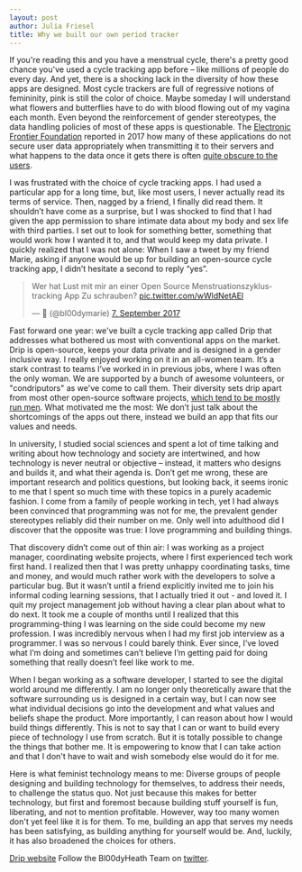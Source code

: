 ```yaml
---
layout: post
author: Julia Friesel
title: Why we built our own period tracker
---
```


If you're reading this and you have a menstrual cycle, there's a pretty good chance you've used a cycle tracking app before – like millions of people do every day. And yet, there is a shocking lack in the diversity of how these apps are designed. Most cycle trackers are full of regressive notions of femininity, pink is still the color of choice. Maybe someday I will understand what flowers and butterflies have to do with blood flowing out of my vagina each month. Even beyond the reinforcement of gender stereotypes, the data handling policies of most of these apps is questionable. The <a href="https://www.eff.org/wp/pregnancy-panopticon">Electronic Frontier Foundation</a> reported in 2017 how many of these applications do not secure user data appropriately when transmitting it to their servers and what happens to the data once it gets there is often <a href="https://chupadados.codingrights.org/en/menstruapps-como-transformar-sua-menstruacao-em-dinheiro-para-os-outros/">quite obscure to the users</a>.

I was frustrated with the choice of cycle tracking apps. I had used a particular app for a long time, but, like most users, I never actually read its terms of service. Then, nagged by a friend, I finally did read them.  It shouldn’t have come as a surprise, but I was shocked to find that I had given the app permission to share intimate data about my body and sex life with third parties. I set out to look for something better, something that would work how I wanted it to, and that would keep my data private. I quickly realized that I was not alone: When I saw a tweet by my friend Marie, asking if anyone would be up for building an open-source cycle tracking app, I didn’t hesitate a second to reply “yes”.

<blockquote class="twitter-tweet" data-lang="de"><p lang="de" dir="ltr">Wer hat Lust mit mir an einer Open Source Menstruationszyklustracking App Zu schrauben? <a href="https://t.co/wWldNetAEl">pic.twitter.com/wWldNetAEl</a></p>&mdash; 🔴 (@bl00dymarie) <a href="https://twitter.com/bl00dymarie/status/905757976518066180?ref_src=twsrc%5Etfw">7. September 2017</a></blockquote>
<script async src="https://platform.twitter.com/widgets.js" charset="utf-8"></script>

Fast forward one year: we've built a cycle tracking app called Drip that addresses what bothered us most with conventional apps on the market. Drip is open-source, keeps your data private and is designed in a gender inclusive way. I really enjoyed working on it in an all-women team. It’s a stark contrast to teams I’ve worked in in previous jobs, where I was often the only woman. We are supported by a bunch of awesome volunteers, or "condriputors" as we've come to call them. Their diversity sets drip apart from most other open-source software projects, <a href="https://www.wired.com/2017/06/diversity-open-source-even-worse-tech-overall/">which tend to be mostly run men</a>. What motivated me the most: We don’t just talk about the shortcomings of the apps out there, instead we build an app that fits our values and needs.

In university, I studied social sciences and spent a lot of time talking and writing about how technology and society are intertwined, and how technology is never neutral or objective – instead, it matters who designs and builds it, and what their agenda is. Don’t get me wrong, these are important research and politics questions, but looking back, it seems ironic to me that I spent so much time with these topics in a purely academic fashion. I come from a family of people working in tech, yet I had always been convinced that programming was not for me, the prevalent gender stereotypes reliably did their number on me. Only well into adulthood did I discover that the opposite was true: I love programming and building things.

That discovery didn’t come out of thin air: I was working as a project manager, coordinating website projects, where I first experienced tech work first hand. I realized then that I was pretty unhappy coordinating tasks, time and money, and would much rather work with the developers to solve a particular bug. But it wasn’t until a friend explicitly invited me to join his informal coding learning sessions, that I actually tried it out - and loved it. I quit my project management job without having a clear plan about what to do next. It took me a couple of months until I realized that this programming-thing I was learning on the side could become my new profession. I was incredibly nervous when I had my first job interview as a programmer. I was so nervous I could barely think. Ever since, I’ve loved what I’m doing and sometimes can’t believe I’m getting paid for doing something that really doesn’t feel like work to me.

When I began working as a software developer, I started to see the digital world around me differently. I am no longer only theoretically aware that the software surrounding us is designed in a certain way, but I can now see what individual decisions go into the development and what values and beliefs shape the product. More importantly, I can reason about how I would build things differently. This is not to say that I can or want to build every piece of technology I use from scratch. But it is totally possible to change the things that bother me. It is empowering to know that I can take action and that I don't have to wait and wish somebody else would do it for me.

Here is what feminist technology means to me: Diverse groups of people designing and building technology for themselves, to address their needs, to challenge the status quo. Not just because this makes for better technology, but first and foremost because building stuff yourself is fun, liberating, and not to mention profitable. However, way too many women don't yet feel like it is for them. To me, building an app that serves my needs has been satisfying, as building anything for yourself would be. And, luckily, it has also broadened the choices for others.



<a href="https://bloodyhealth.gitlab.io/" target="_blank">Drip website</a>
Follow the Bl00dyHeath Team on <a href="https://twitter.com/bl00dyhealth">twitter</a>.
